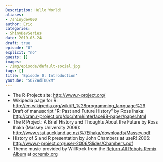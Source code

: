 ```yaml
---
Description: Hello World!
aliases:
- /shinydev000
author: Eric
categories:
- ShinyDevSeries
date: 2019-03-24
draft: true
episode: "0"
explicit: "no"
guests: []
images:
- /img/episode/default-social.jpg
tags: []
title: 'Episode 0: Introduction'
youtube: "SO7ZAdTUQxM"
---
```


-   The R-Project site: <http://www.r-project.org/>
-   Wikipedia page for R:
    <http://en.wikipedia.org/wiki/R_%28programming_language%29>
-   Draft of manuscript "R: Past and Future History" by Ross Ihaka:
    <http://cran.r-project.org/doc/html/interface98-paper/paper.html>
-   The R Project: A Brief History and Thoughts About the Future by Ross
    Ihaka (Massey University 2009):
    <http://www.stat.auckland.ac.nz/%7Eihaka/downloads/Massey.pdf>
-   History of S and R presentation by John Chambers at useR! 2006:
    <http://www.r-project.org/user-2006/Slides/Chambers.pdf>
-   Theme music provided by WillRock from the [Return All Robots Remix
    Album](http://ocremix.org/events/returnallrobots/) at
    [ocremix.org](http://ocremix.org/)

